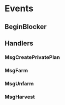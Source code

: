 <!-- order: 5 -->

# Events

## BeginBlocker

## Handlers

### MsgCreatePrivatePlan

### MsgFarm

### MsgUnfarm

### MsgHarvest